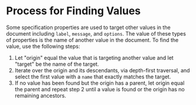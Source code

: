 # Process for Finding Values

Some specification properties are used to target other values in the document including `label`, `message`, and `options`. The value of these types of properties is the name of another value in the document. To find the value, use the following steps:

1. Let "origin" equal the value that is targeting another value and let "target" be the name of the target.
2. Iterate over the origin and its descendants, via depth-first traversal, and select the first value with a `name` that exactly matches the target.
3. If no value has been found but the origin has a parent, let origin equal the parent and repeat step 2 until a value is found or the origin has no remaining ancestors.
